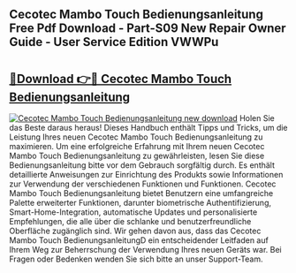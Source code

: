 ## Cecotec Mambo Touch Bedienungsanleitung Free Pdf Download - Part-S09 New Repair Owner Guide - User Service Edition VWWPu

# <h2><a href="http://df3hsv.blite.top/?on=Cecotec+Mambo+Touch+Bedienungsanleitung">🔗Download 👉🔴 Cecotec Mambo Touch Bedienungsanleitung</a></h2>

[![Cecotec Mambo Touch Bedienungsanleitung new download](https://i.imgur.com/lujVjoI.png)](http://df3hsv.blite.top/?on=Cecotec+Mambo+Touch+Bedienungsanleitung)
Holen Sie das Beste daraus heraus! Dieses Handbuch enthält Tipps und Tricks, um die Leistung Ihres neuen Cecotec Mambo Touch Bedienungsanleitung zu maximieren. Um eine erfolgreiche Erfahrung mit Ihrem neuen Cecotec Mambo Touch Bedienungsanleitung zu gewährleisten, lesen Sie diese Bedienungsanleitung bitte vor dem Gebrauch sorgfältig durch. Es enthält detaillierte Anweisungen zur Einrichtung des Produkts sowie Informationen zur Verwendung der verschiedenen Funktionen und Funktionen. Cecotec Mambo Touch Bedienungsanleitung bietet Benutzern eine umfangreiche Palette erweiterter Funktionen, darunter biometrische Authentifizierung, Smart-Home-Integration, automatische Updates und personalisierte Empfehlungen, die alle über die schlanke und benutzerfreundliche Oberfläche zugänglich sind. Wir gehen davon aus, dass das Cecotec Mambo Touch BedienungsanleitungD ein entscheidender Leitfaden auf Ihrem Weg zur Beherrschung der Verwendung Ihres neuen Geräts war. Bei Fragen oder Bedenken wenden Sie sich bitte an unser Support-Team.
